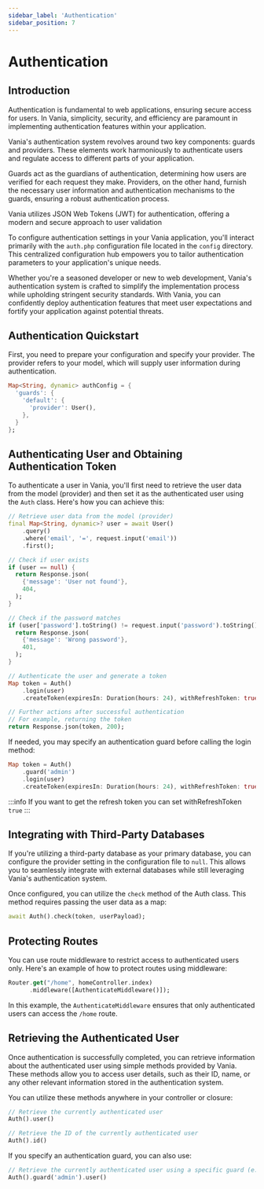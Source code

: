 ```yaml
---
sidebar_label: 'Authentication'
sidebar_position: 7
---
```


# Authentication

## Introduction

Authentication is fundamental to web applications, ensuring secure access for users. In Vania, simplicity, security, and efficiency are paramount in implementing authentication features within your application.

Vania's authentication system revolves around two key components: guards and providers. These elements work harmoniously to authenticate users and regulate access to different parts of your application.

Guards act as the guardians of authentication, determining how users are verified for each request they make. Providers, on the other hand, furnish the necessary user information and authentication mechanisms to the guards, ensuring a robust authentication process.

Vania utilizes JSON Web Tokens (JWT) for authentication, offering a modern and secure approach to user validation

To configure authentication settings in your Vania application, you'll interact primarily with the `auth.php` configuration file located in the `config` directory. This centralized configuration hub empowers you to tailor authentication parameters to your application's unique needs.

Whether you're a seasoned developer or new to web development, Vania's authentication system is crafted to simplify the implementation process while upholding stringent security standards. With Vania, you can confidently deploy authentication features that meet user expectations and fortify your application against potential threats.

## Authentication Quickstart

First, you need to prepare your configuration and specify your provider. The provider refers to your model, which will supply user information during authentication.

```dart
Map<String, dynamic> authConfig = {
  'guards': {
    'default': {
      'provider': User(),
    },
  }
};

```

## Authenticating User and Obtaining Authentication Token

To authenticate a user in Vania, you'll first need to retrieve the user data from the model (provider) and then set it as the authenticated user using the `Auth` class. Here's how you can achieve this:

```dart
// Retrieve user data from the model (provider)
final Map<String, dynamic>? user = await User()
    .query()
    .where('email', '=', request.input('email'))
    .first();

// Check if user exists
if (user == null) {
  return Response.json(
    {'message': 'User not found'},
    404,
  );
}

// Check if the password matches
if (user['password'].toString() != request.input('password').toString()) {
  return Response.json(
    {'message': 'Wrong password'},
    401,
  );
}

// Authenticate the user and generate a token
Map token = Auth()
    .login(user)
    .createToken(expiresIn: Duration(hours: 24), withRefreshToken: true);

// Further actions after successful authentication
// For example, returning the token
return Response.json(token, 200);
```

If needed, you may specify an authentication guard before calling the login method:

```dart
Map token = Auth()
    .guard('admin')
    .login(user)
    .createToken(expiresIn: Duration(hours: 24), withRefreshToken: true);
```

:::info
If you want to get the refresh token you can set withRefreshToken `true`
:::

## Integrating with Third-Party Databases

If you're utilizing a third-party database as your primary database, you can configure the provider setting in the configuration file to `null`. This allows you to seamlessly integrate with external databases while still leveraging Vania's authentication system.

Once configured, you can utilize the `check` method of the Auth class. This method requires passing the user data as a map:

```dart
await Auth().check(token, userPayload);
```

## Protecting Routes

You can use route middleware to restrict access to authenticated users only. Here's an example of how to protect routes using middleware:

```dart
Router.get("/home", homeController.index)
      .middleware([AuthenticateMiddleware()]);
```

In this example, the `AuthenticateMiddleware` ensures that only authenticated users can access the `/home` route.

## Retrieving the Authenticated User

Once authentication is successfully completed, you can retrieve information about the authenticated user using simple methods provided by Vania. These methods allow you to access user details, such as their ID, name, or any other relevant information stored in the authentication system.

You can utilize these methods anywhere in your controller or closure:

```dart
// Retrieve the currently authenticated user
Auth().user()

// Retrieve the ID of the currently authenticated user
Auth().id()
```

If you specify an authentication guard, you can also use:

```dart
// Retrieve the currently authenticated user using a specific guard (e.g., 'admin')
Auth().guard('admin').user()
```
